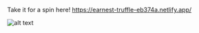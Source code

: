 Take it for a spin here!
https://earnest-truffle-eb374a.netlify.app/

![alt text](https://github.com/navdeepjaswal/Homework-Tracker/blob/master/App.gif)
